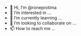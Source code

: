 - 👋 Hi, I’m @roneprotima
- 👀 I’m interested in ...
- 🌱 I’m currently learning ...
- 💞️ I’m looking to collaborate on ...
- 📫 How to reach me ...

<!---
roneprotima/roneprotima is a ✨ special ✨ repository because its `README.md` (this file) appears on your GitHub profile.
You can click the Preview link to take a look at your changes.
--->
